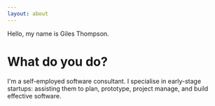 ```yaml
---
layout: about
---
```


Hello, my name is Giles Thompson.

# What do you do?
I'm a self-employed software consultant. I specialise in early-stage startups: assisting them to plan, prototype, project manage, and build effective software.
